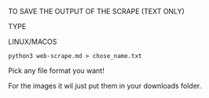 TO SAVE THE OUTPUT OF THE SCRAPE (TEXT ONLY)

TYPE 

LINUX/MACOS
```
python3 web-scrape.md > chose_name.txt
```

Pick any file format you want!

For the images it wil just put them in your downloads folder.
